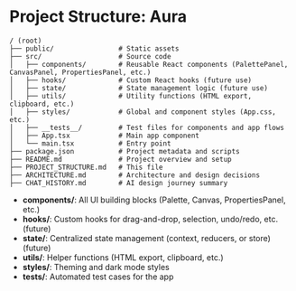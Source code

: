 # Project Structure: Aura

```
/ (root)
├── public/                # Static assets
├── src/                   # Source code
│   ├── components/        # Reusable React components (PalettePanel, CanvasPanel, PropertiesPanel, etc.)
│   ├── hooks/             # Custom React hooks (future use)
│   ├── state/             # State management logic (future use)
│   ├── utils/             # Utility functions (HTML export, clipboard, etc.)
│   ├── styles/            # Global and component styles (App.css, etc.)
│   ├── __tests__/         # Test files for components and app flows
│   ├── App.tsx            # Main app component
│   └── main.tsx           # Entry point
├── package.json           # Project metadata and scripts
├── README.md              # Project overview and setup
├── PROJECT_STRUCTURE.md   # This file
├── ARCHITECTURE.md        # Architecture and design decisions
├── CHAT_HISTORY.md        # AI design journey summary
```

- **components/**: All UI building blocks (Palette, Canvas, PropertiesPanel, etc.)
- **hooks/**: Custom hooks for drag-and-drop, selection, undo/redo, etc. (future)
- **state/**: Centralized state management (context, reducers, or store) (future)
- **utils/**: Helper functions (HTML export, clipboard, etc.)
- **styles/**: Theming and dark mode styles
- **__tests__/**: Automated test cases for the app

